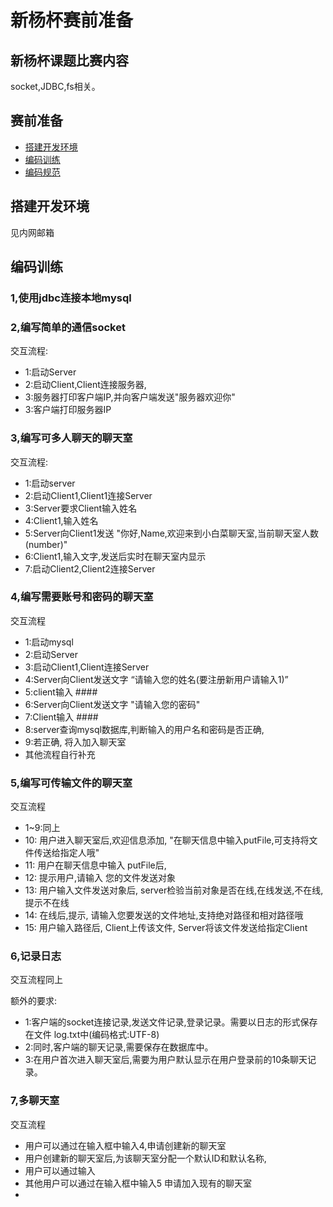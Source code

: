 # 新杨杯赛前准备

## 新杨杯课题比赛内容

socket,JDBC,fs相关。

## 赛前准备

* [搭建开发环境](#搭建开发环境)
* [编码训练](#编码训练)
* [编码规范](#编码规范)

## 搭建开发环境

见内网邮箱

## 编码训练

### 1,使用jdbc连接本地mysql

### 2,编写简单的通信socket

交互流程:

* 1:启动Server
* 2:启动Client,Client连接服务器, 
* 3:服务器打印客户端IP,并向客户端发送"服务器欢迎你"
* 3:客户端打印服务器IP

### 3,编写可多人聊天的聊天室

交互流程:

* 1:启动server
* 2:启动Client1,Client1连接Server
* 3:Server要求Client输入姓名
* 4:Client1,输入姓名
* 5:Server向Client1发送 "你好,Name,欢迎来到小白菜聊天室,当前聊天室人数(number)"
* 6:Client1,输入文字,发送后实时在聊天室内显示
* 7:启动Client2,Client2连接Server

### 4,编写需要账号和密码的聊天室

交互流程

* 1:启动mysql
* 2:启动Server
* 3:启动Client1,Client连接Server
* 4:Server向Client发送文字 “请输入您的姓名(要注册新用户请输入1)”
* 5:client输入 ####
* 6:Server向Client发送文字 "请输入您的密码"
* 7:Client输入 ####
* 8:server查询mysql数据库,判断输入的用户名和密码是否正确,
* 9:若正确, 将入加入聊天室
* 其他流程自行补充

### 5,编写可传输文件的聊天室

交互流程

* 1~9:同上
* 10: 用户进入聊天室后,欢迎信息添加, "在聊天信息中输入putFile,可支持将文件传送给指定人哦"
* 11: 用户在聊天信息中输入 putFile后,
* 12: 提示用户,请输入 您的文件发送对象
* 13: 用户输入文件发送对象后, server检验当前对象是否在线,在线发送,不在线,提示不在线
* 14: 在线后,提示, 请输入您要发送的文件地址,支持绝对路径和相对路径哦
* 15: 用户输入路径后, Client上传该文件, Server将该文件发送给指定Client

### 6,记录日志

交互流程同上

额外的要求:

* 1:客户端的socket连接记录,发送文件记录,登录记录。需要以日志的形式保存在文件 log.txt中(编码格式:UTF-8)
* 2:同时,客户端的聊天记录,需要保存在数据库中。
* 3:在用户首次进入聊天室后,需要为用户默认显示在用户登录前的10条聊天记录。

### 7,多聊天室

交互流程

* 用户可以通过在输入框中输入4,申请创建新的聊天室
* 用户创建新的聊天室后,为该聊天室分配一个默认ID和默认名称,
* 用户可以通过输入
* 其他用户可以通过在输入框中输入5 申请加入现有的聊天室
* 
